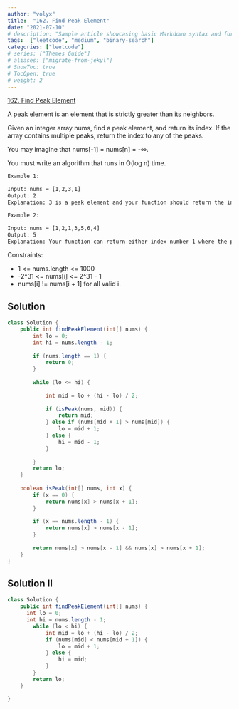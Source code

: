 ```yaml
---
author: "volyx"
title:  "162. Find Peak Element"
date: "2021-07-10"
# description: "Sample article showcasing basic Markdown syntax and formatting for HTML elements."
tags:  ["leetcode", "medium", "binary-search"]
categories: ["leetcode"]
# series: ["Themes Guide"]
# aliases: ["migrate-from-jekyl"]
# ShowToc: true
# TocOpen: true
# weight: 2
---
```


[162. Find Peak Element](https://leetcode.com/problems/find-peak-element/)

A peak element is an element that is strictly greater than its neighbors.

Given an integer array nums, find a peak element, and return its index. If the array contains multiple peaks, return the index to any of the peaks.

You may imagine that nums[-1] = nums[n] = -∞.

You must write an algorithm that runs in O(log n) time.

```txt
Example 1:

Input: nums = [1,2,3,1]
Output: 2
Explanation: 3 is a peak element and your function should return the index number 2.

Example 2:

Input: nums = [1,2,1,3,5,6,4]
Output: 5
Explanation: Your function can return either index number 1 where the peak element is 2, or index number 5 where the peak element is 6.
```

Constraints:

- 1 <= nums.length <= 1000
- -2^31 <= nums[i] <= 2^31 - 1
- nums[i] != nums[i + 1] for all valid i.

## Solution

```java
class Solution {
    public int findPeakElement(int[] nums) {
        int lo = 0; 
        int hi = nums.length - 1;
        
        if (nums.length == 1) {
            return 0;
        }
        
        while (lo <= hi) {
            
            int mid = lo + (hi - lo) / 2;
            
            if (isPeak(nums, mid)) {
                return mid;
            } else if (nums[mid + 1] > nums[mid]) {
                lo = mid + 1;
            } else {
                hi = mid - 1;
            }
            
        }
        return lo;
    }
    
    boolean isPeak(int[] nums, int x) {
        if (x == 0) {
            return nums[x] > nums[x + 1];
        }
        
        if (x == nums.length - 1) {
            return nums[x] > nums[x - 1];
        }
        
        return nums[x] > nums[x - 1] && nums[x] > nums[x + 1];
    }
}
```

## Solution II

```java
class Solution {
    public int findPeakElement(int[] nums) {
      int lo = 0;
      int hi = nums.length - 1;
        while (lo < hi) {
            int mid = lo + (hi - lo) / 2;
            if (nums[mid] < nums[mid + 1]) {
                lo = mid + 1;
            } else {
                hi = mid;
            }
        }
        return lo;
    }

}
```
